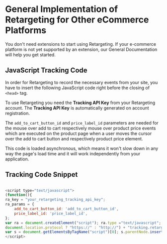# General Implementation of Retargeting for Other eCommerce Platforms

You don't need extensions to start using Retargeting. If your e-commerce platform is not yet supported by an extension, our General Documentation will help you get started.

## JavaScript Tracking Code

In order for Retargeting to record the necessary events from your site, you have to insert the following JavaScript code right before the closing of `<head>` tag.

To use Retargeting you need the **Tracking API Key** from your Retargeting account. The **Tracking API Key** is automatically generated on account registration.


The `add_to_cart_button_id` and `price_label_id` parameters are needed for the mouse over add to cart respectively mouse over product price events which are executed on the product page when a user moves the cursor over the add to cart button and respectively product price element.

This code is loaded asynchronous, which means it won't slow down in any way the page's load time and it will work independently from your application.

## Tracking Code Snippet

```js

<script type="text/javascript">
(function(){
ra_key = "your_retargeting_tracking_api_key";
ra_params = {
    add_to_cart_button_id: 'add_to_cart_button_id',
    price_label_id: 'price_label_id',
};
var ra = document.createElement("script"); ra.type ="text/javascript"; ra.async = true; ra.src = ("https:" ==
document.location.protocol ? "https://" : "http://") + "tracking.retargeting.biz/v3/rajs/" + ra_key + ".js";
var s = document.getElementsByTagName("script")[0]; s.parentNode.insertBefore(ra,s);})();
</script>

```


